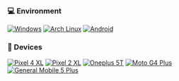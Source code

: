 ### 💻 Environment
[![Windows](https://img.shields.io/badge/Windows-00BBFF?style=flat-square&logo=Windows&logoColor=FFFFFF&labelColor=00BBFF)](https://www.microsoft.com/tr-tr/windows/windows-11)
[![Arch Linux](https://img.shields.io/badge/Arch%20Linux-008BFF?style=flat-square&logo=arch-linux&logoColor=FFFFFF&labelColor=008BFF)](https://archlinux.org)
[![Android](https://img.shields.io/badge/Android-00C000?style=flat-square&logo=android&logoColor=FFFFFF&labelColor=00C000)](https://www.android.com)

### 📱 Devices
[![Pixel 4 XL](https://img.shields.io/badge/Google-Pixel%204%20XL-orange)](https://www.store.google.com/)
[![Pixel 2 XL](https://img.shields.io/badge/Google-Pixel%202%20XL-blue)](https://www.store.google.com/)
[![Oneplus 5T](https://img.shields.io/badge/Oneplus-5T-red)](https://www.oneplus.com/)
[![Moto G4 Plus](https://img.shields.io/badge/Moto-G4%20Plus-brightgreen)](https://www.motorola.com/)
[![General Mobile 5 Plus](https://img.shields.io/badge/General%20Mobile-GM%205%20Plus-yellow)](https://www.generalmobile.com/)
